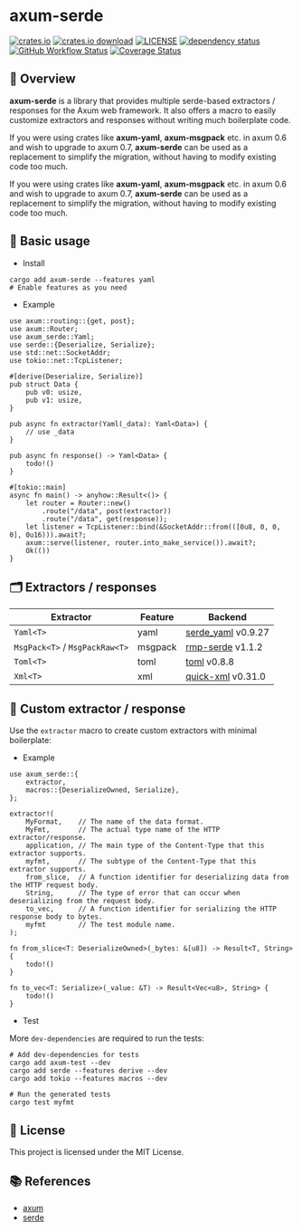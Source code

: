 # axum-serde

[![crates.io](https://img.shields.io/crates/v/axum-serde)](https://crates.io/crates/axum-serde)
[![crates.io download](https://img.shields.io/crates/d/axum-serde)](https://crates.io/crates/axum-serde)
[![LICENSE](https://img.shields.io/badge/license-MIT-blue)](https://github.com/gengteng/axum-serde/blob/main/LICENSE)
[![dependency status](https://deps.rs/repo/github/gengteng/axum-serde/status.svg)](https://deps.rs/repo/github/gengteng/axum-serde)
[![GitHub Workflow Status](https://img.shields.io/github/actions/workflow/status/gengteng/axum-serde/.github/workflows/main.yml?branch=main)](https://github.com/gengteng/axum-serde/actions/workflows/ci.yml)
[![Coverage Status](https://coveralls.io/repos/github/gengteng/axum-serde/badge.svg?branch=main)](https://coveralls.io/github/gengteng/axum-serde?branch=main)

## 📑 Overview

**axum-serde** is a library that provides multiple serde-based extractors / responses for the Axum web framework. It also offers a macro to easily customize extractors and responses without writing much boilerplate code.

If you were using crates like **axum-yaml**, **axum-msgpack** etc. in axum 0.6 and wish to upgrade to axum 0.7, **axum-serde** can be used as a replacement to simplify the migration, without having to modify existing code too much.

If you were using crates like **axum-yaml**, **axum-msgpack** etc. in axum 0.6 and wish to upgrade to axum 0.7, **axum-serde** can be used as a replacement to simplify the migration, without having to modify existing code too much.

## 🚀 Basic usage

* Install

```shell
cargo add axum-serde --features yaml
# Enable features as you need
```

* Example

```rust,ignore
use axum::routing::{get, post};
use axum::Router;
use axum_serde::Yaml;
use serde::{Deserialize, Serialize};
use std::net::SocketAddr;
use tokio::net::TcpListener;

#[derive(Deserialize, Serialize)]
pub struct Data {
    pub v0: usize,
    pub v1: usize,
}

pub async fn extractor(Yaml(_data): Yaml<Data>) {
    // use _data
}

pub async fn response() -> Yaml<Data> {
    todo!()
}

#[tokio::main]
async fn main() -> anyhow::Result<()> {
    let router = Router::new()
        .route("/data", post(extractor))
        .route("/data", get(response));
    let listener = TcpListener::bind(&SocketAddr::from(([0u8, 0, 0, 0], 0u16))).await?;
    axum::serve(listener, router.into_make_service()).await?;
    Ok(())
}
```

## 🗂️ Extractors / responses

| Extractor                      | Feature | Backend                                                   |
|--------------------------------|---------|-----------------------------------------------------------|
| `Yaml<T>`                      | yaml    | [serde_yaml](https://crates.io/crates/serde_yaml) v0.9.27 |
| `MsgPack<T>` / `MsgPackRaw<T>` | msgpack | [rmp-serde](https://crates.io/crates/rmp-serde) v1.1.2    |
| `Toml<T>`                      | toml    | [toml](https://crates.io/crates/toml) v0.8.8              |
| `Xml<T>`                       | xml     | [quick-xml](https://crates.io/crates/quick-xml) v0.31.0   |

## 🎁 Custom extractor / response

Use the `extractor` macro to create custom extractors with minimal boilerplate:

* Example

```rust,ignore
use axum_serde::{
    extractor,
    macros::{DeserializeOwned, Serialize},
};

extractor!(
    MyFormat,    // The name of the data format.
    MyFmt,       // The actual type name of the HTTP extractor/response.
    application, // The main type of the Content-Type that this extractor supports.
    myfmt,       // The subtype of the Content-Type that this extractor supports.
    from_slice,  // A function identifier for deserializing data from the HTTP request body.
    String,      // The type of error that can occur when deserializing from the request body.
    to_vec,      // A function identifier for serializing the HTTP response body to bytes.
    myfmt        // The test module name.
);

fn from_slice<T: DeserializeOwned>(_bytes: &[u8]) -> Result<T, String> {
    todo!()
}

fn to_vec<T: Serialize>(_value: &T) -> Result<Vec<u8>, String> {
    todo!()
}
```

* Test

More `dev-dependencies` are required to run the tests:

```shell
# Add dev-dependencies for tests
cargo add axum-test --dev
cargo add serde --features derive --dev
cargo add tokio --features macros --dev

# Run the generated tests
cargo test myfmt
```

## 📜 License

This project is licensed under the MIT License.

## 📚 References

* [axum](https://crates.io/crates/axum)
* [serde](https://crates.io/crates/serde)
